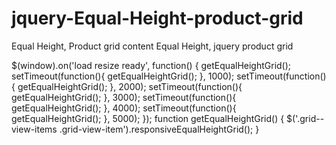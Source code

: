 # jquery-Equal-Height-product-grid
Equal Height, Product  grid content Equal Height, jquery product grid


$(window).on('load resize ready', function() {
 getEqualHeightGrid();
 setTimeout(function(){
   getEqualHeightGrid();
 }, 1000);
 setTimeout(function(){
   getEqualHeightGrid();
 }, 2000);
 setTimeout(function(){
   getEqualHeightGrid();
 }, 3000);
 setTimeout(function(){
   getEqualHeightGrid();
 }, 4000);
 setTimeout(function(){
   getEqualHeightGrid();
 }, 5000);
});
function getEqualHeightGrid() {
 $('.grid--view-items .grid-view-item').responsiveEqualHeightGrid();
 }
